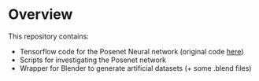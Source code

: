 # Overview

This repository contains:

- Tensorflow code for the Posenet Neural network (original code [here](https://github.com/alexgkendall/caffe-posenet))
- Scripts for investigating the Posenet network
- Wrapper for Blender to generate artificial datasets (+ some .blend files)